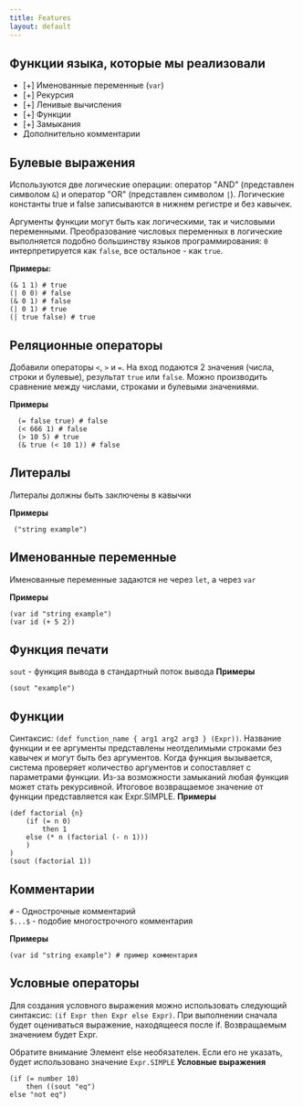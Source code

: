 ```yaml
---
title: Features
layout: default
---
```

## Функции языка, которые мы реализовали
- [+] Именованные переменные (`var`)
- [+] Рекурсия
- [+] Ленивые вычисления
- [+] Функции
- [+] Замыкания
- Дополнительно комментарии

## Булевые выражения
Используются две логические операции: оператор "AND" (представлен символом `&`) и оператор "OR" (представлен символом `|`). 
Логические константы true и false записываются в нижнем регистре и без кавычек.

Аргументы функции могут быть как логическими, так и числовыми переменными. 
Преобразование числовых переменных в логические выполняется подобно большинству языков программирования: 
`0` интерпретируется как `false`, все остальное - как `true`.

**Примеры:**
```
(& 1 1) # true
(| 0 0) # false
(& 0 1) # false
(| 0 1) # true
(| true false) # true
```

## Реляционные операторы 
Добавили операторы `<`, `>` и `=`.
На вход подаются 2 значения (числа, строки и булевые), результат  `true` или `false`. 
Можно производить сравнение между числами, строками и булевыми значениями.

**Примеры**
```
  (= false true) # false
  (< 666 1) # false
  (> 10 5) # true
  (& true (< 10 1)) # false
```

## Литералы 
Литералы должны быть заключены в кавычки

**Примеры**
```
 ("string example")
```

## Именованные переменные 
Именованные переменные задаются не через `let`, а через `var`

**Примеры**
```
(var id "string example")
(var id (+ 5 2))
```

## Функция печати
`sout` - функция вывода в стандартный поток вывода
**Примеры**
```
(sout "example")
```

## Функции
Синтаксис: `(def function_name { arg1 arg2 arg3 } (Expr))`. Название функции и ее аргументы представлены 
неотделимыми строками без кавычек и могут быть без аргументов. Когда функция вызывается, 
система проверяет количество аргументов и сопоставляет с параметрами функции. 
Из-за возможности замыканий любая функция может стать рекурсивной. 
Итоговое возвращаемое значение от функции представляется как Expr.SIMPLE.
**Примеры**
```
(def factorial {n}
    (if (= n 0)
        then 1
    else (* n (factorial (- n 1)))
    )
)
(sout (factorial 1))
```

## Комментарии
`#` - Однострочные комментарий \
`$...$` - подобие многострочного комментария 

**Примеры**
```
(var id "string example") # пример комментария
```

## Условные операторы
Для создания условного выражения можно использовать следующий синтаксис: `(if Expr then Expr else Expr)`. При выполнении сначала будет оцениваться выражение, находящееся после if. Возвращаемым значением будет Expr.

Обратите внимание
Элемент else необязателен. Если его не указать, будет использовано значение `Expr.SIMPLE`
**Условные выражения**
```
(if (= number 10)
    then ((sout "eq")
else "not eq")
```
